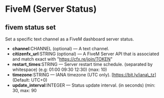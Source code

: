 # FiveM (Server Status)

## fivem status set

Set a specific text channel as a FiveM dashboard server status.

* **channel**:CHANNEL (optional) — A text channel.
* **citizenfx\_url**:STRING (optional) — A FiveM Server API that is associated and match exact with "https://cfx.re/join/TOKEN"
* **restart\_times**:STRING — Server restart time schedule. (separated by whitespace) (e.g: 01:00 09:30 12:30) (max: 10)
* **timezone**:STRING — IANA timezone (UTC only). \[https://bit.ly/iana\_tz] (Default: UTC+0)
* **update\_interval**:INTEGER — Status update interval. (in seconds) (min: 30, max: 90
